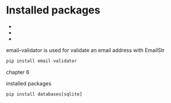 # Installed packages

*
*
*

email-validator is used for validate an email address with EmailStr
```python
pip install email-validator
```

chapter 6

installed packages

```pip install databases[sqlite]```